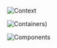 ![Context](https://www.plantuml.com/plantuml/png/pPFFRXCn4CRlUGgJKv3Qx8KJfqA548984T03fsgRMCHYrnljUg7SqXOeg4YLk80uK27n06x4GcZpvnN6RyGtJjhTabRgaKkydldypSyppbfcmjJaSLIxeNGdohjIz8pfPxU380rVDPyhqyktyaocdKGRgKspayH1FmerdrdDJ3TIMy7whTKsXpPQZu8up8nC4TfSnubGQPas--nVQyiqItHZ0sOheav7DALJzv5-OnsITRjKyBxEkIyqeP5xHoFy3jmU5MvNG7RiFa2451ND-itQazSe5JTQoKibMw7fzFZeTnpPyMPZigBCrPUJz1C53mNDt80ARAO-Pq5pEY-3f4-TeFQOGn1PZ_L7k3TOc7_C_8opuDcyjsqQ3vLE-edANjnfFq1X_8hpa2Vv1BF2lQU9E-GgErKmBpXQWWBhl14ZtxDZ22pzAacNW2eypqBTbTltsqzXVVvzFP2lG1ZCsu3uXNdCM0o8oIKTMO40-Y5hUI-WiWBablljhtM0grpTOAzd7Jwcx2Cyred7Gy0TkBVbx6PGxdk1X_7pU2oZnMkx-4G-bmmmu6Lkufs7Z28MH9Q9O7LNiLVLfJhWyZNlkNsorn_IfSxLKT4FRZx4LxQz-A_QZWlzUvspl_ktCwfb8fnQaxgRnz5V)

![Containers](https://www.plantuml.com/plantuml/png/ZLNFJzjO4BxxhtYRooOI98VTqvxOaDMgAgXHWGCdv2HFYOjZH_PB0LML23zAsrIAsakh7a18hNeDA6bD2k5VUEy_wlScjebnKe64iUVDVFFDD_E69L-OdcWtRUCFowdQxHfd3I5Q_Z-5WcVkvEkMQBGhRPzxLTSHt17vgjiij6pJqJ6BlgZPLgMm_FTYMPisLbSAJTCNt8DfQnaHfkLmBz_I-8Q_RJajqpERp8PLxBKuSptHS0sZp3tVTR8RIBF0Cl9CZkLFzKx-mDzBsLS7SgY_C_hiaxoHWNeb0pptrQ4SgWC6jmlr1auuaiDy9cSOQtjWqTmgkcsdPdfxsLNtkSLNJL5jQ91p17S8zbhssTrP9iTU60m_CVNiUhte2iIiSvlNDNTyHaGq0aWS0UTATPWSW6MFoKiGxuF9DNWDw0ovO0rmgDrkPvMdkH3kAMhPH_o57EDa17vuZ3LHb3TOk5Ti33XGdUcYy1j0XsGjJohFU5Mi2TSpwnov9jyiDB3isbziqtHgV3T7JBuI3wG1kq2ddEH-YmmZv07vX5l423NZ4-fqrJ7BmeGwmvg-XqvN2qmTuViAo81XCa0HQZ-VowSubqnXhd37HwRebRAUQ-b9r0wZV7rYUG3qaGp8vOFgJhIU9fTmLIT0wUW0KAMkWGLqxqIim78C2yJ4axeLuQ0v54qwf6YNAjdDKX4ay2Gkxn49_8GuatOZsGr1WvUUdeiPdcowkQgRLgbeLhUvKmDW-3PdbD8rucJEHAgU1a6gb-dhzDykxhXZsl-M7_aajPPOlGx5WJM-IM4a0hAFBSTjkPQ_ZNC4uSbYKoQ1edfG8ZdGv706vaC8CoPx7rp1abR0h3431leNK6NNyPp5ib8NcMw-RW3bGUKQG1sJmadsavlnVtaTHEBtXz7-h8S8m7HladlhLZiJepHTVTTfSS1NTHbyaWs43GKHBcq8gXhbJRPZw3-Evsl8YDI8oC50WqLOMj9RU9wG0rtGFFNzJoRFuTX3ri1uoksjahiJhUbeCSgFTum0HyG8Cjnw89ROO02EaKACQE-VHjMcQqLKAknkw74wTHpRamCN_LyvnBtjFtneW9r6dXu6-INQ4L5ZKqBBuTms4VMYbKvnVrdBRxIpY7c1fA7P0VZbRykPoJ_UgcbLvgv8EKnS7k3Ev8sDzp2sIQmb1BURzYy0))


![Components](https:////www.plantuml.com/plantuml/png/fLZDRjj64BxpARQwL0OSwT2UUafbjqNH63KYvv2JGKc4pLeY1P9AOXG1hBXEsgg0q1-WHGy9ZBReLNR5X7PawHLstwZV3hcIg2Lj6XOGHjgTdVc--PbP-huVc5xGwxID3sodsUwrBBOV15t_ashLCvzMzknWlzVe-PRNT9t0Se9Aq-rKkstJaMVk-K6hRJUg6n_VsvPBZxOUL3kc7rWUbdOtt4xNTUIPhjHl-0UsqpKziyFQjcC5XrsBkLwmxnh6jkNvhbD-13FhhCJVy2b_BtxYx_3_EH-95poKlqjoxmz-nIFnaaTu7ebZ7eeN369duWS8OOk7bTAQOTGFWQApMtDxJilq3ijRxXFRsZA3vhvKSeh3VL8xuIEss2kjiMyDXiy6o9e0wPLtzcfkW3CxLjlQazZnKm6H6W3YE-Yv47t6nq0vPFmSm4T0CW6kCUt15bOZR4gnMHOzYONqlWQN8vm_urFiN08V7bC95FJ6wojavmh7ehzC2lyY-27DvUl6DrOpg0UkP-vPi1N_Pia2AzS_OezDfsKzMoCa_n0Ec06wI9gCRVy82vUm0_0fCOK8dF4JtXc84rR64dWcdDucGXVh35uRyGjeXXh68v0GHvMrYePvqmpC1vRZmvBwIbPFfUl9gNr6zaOI9M15S5T48h-8GUph9N1fKV4AMlho0A1Ir802VkyhL40vnGgSYIT5I-b1SEWq-K63lTaeFzwi0GIUXELdd8J-b7FYSCFO5Qa6BfazPncIR3cuOg1xgMOs3ood1ON9jvnKqZbY9oSZnR2maeXob5mrvX4nUKdflZWf1Xbv2Y9KR_IPjujotV9zstNglOPFPKmzGSzn5fl7rv0MvwuAfUVYpMmAcK8G-I-9xpj5G3F1fn2QiZdz2N63Sfag4JbneZ929_RGGlVi83ncK8GVz8PnyLF-ZcDK_48hW6i5VwKr22jIkUA5E7nkFd4zEx3yc-5d5W_iauVZa5mfbnBKlyYl8uY-LnMx8Ym6IPlyJJQLj6XL74ikYuKLFkZCkkamc-K6ogfZtaXHjWwfXXPGDp5HlK7bYxsXO8on1wsAJrOdHTOfCV2SgLLDCvudYjDpmtYkpyBFdc50EsRxq-qlVUgJb1xV9qQnEX-3oKaSA7zbEsxNjVq3xECGdco-L4ff4KE4EEsdFAPYIFCxQqQ8eHQzQCaXr8BpsQ-YZyVQ5zix03B_NWpsdpA9uuh1UkhICPF2X4Y7AmSrJVqmxdrNAurJhaLvbHWbybCr742NG5qIE2p4mPybBfr1yXK9q7I50sJSFsJy5993c8sCXrPxTzDzgYvPwbh3Vrz0WZv2HZgJEmkGfUuVq3pNbEXGjxRNYgvE5gUqOukHXTqKLaRUU0iCnp5EU4g10C9uciCONNAK7ar_Vg_DuA2LUvQGtlcovVJnfLFKPw4OvFTb6PlpHPKIR_s-jm2IoprTnUgcVOoRpAXu9OBCpPQMAux_hGQ1gXujctcOMml5V9VTOc_jEPK8nJrMg2M1WsRY3gxIUaysUyrpef--mjCuPU9azQBF9qRDlZd6g-yJ_5-wLfDZgbJ_X196pg_DB-1SCgULsQqjwN79k71aEKUzOHJ8RoMQcHCvBnayJC7AGe3tXMLVwAq40hVc3qD5mdbtrNhexgvL5SpTLTu7P_c7YFy1)